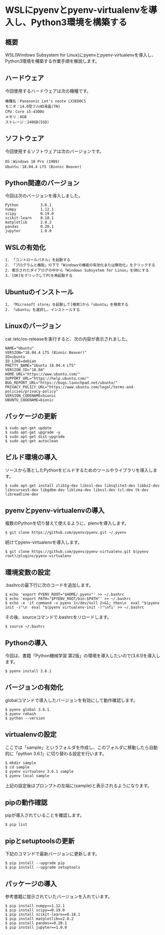 # WSLにpyenvとpyenv-virtualenvを導入し、Python3環境を構築する

## 概要

WSL(Windows Subsystem for Linux)にpyenvとpyenv-virtualenvを導入し、Python3環境を構築する作業手順を解説します。

## ハードウェア

今回使用するハードウェアは次の機種です。

    機種名：Panasonic Let's noote LX3ED0CS
    モニタ：14.0型フルHD液晶(TN)
    CPU：Core i5-4300U
    メモリ：8GB
    ストレージ：240GB(SSD)

## ソフトウェア

今回使用するソフトウェアは次のバージョンです。

    OS：Windows 10 Pro (1909)
    Ubuntu：18.04.4 LTS (Bionic Beaver)

## Python関連のバージョン

今回は次のバージョンを導入しました。

    Python          3.6.1
    numpy           1.12.1
    scipy           0.19.0
    scikit-learn    0.18.1
    matplotlib      2.0.2
    pandas          0.20.1
    jupyter         1.0.0

## WSLの有効化

    1. 「コントロールパネル」を起動する
    2. 「プログラムと機能」の下で「Windowsの機能の有効化または無効化」をクリックする
    2. 表示されたダイアログの中から「Windows Subsystem for Linux」をONにする
    3. [OK]をクリックしてPCを再起動する

## Ubuntuのインストール

    1. 「Microsoft store」を起動して[検索]から「ubuntu」を検索する
    2. 「ubuntu」を選択し、インストールする

## Linuxのバージョン

cat /etc/os-releaseを実行すると、次の内容が表示されました。

    NAME="Ubuntu"
    VERSION="18.04.4 LTS (Bionic Beaver)"
    ID=ubuntu
    ID_LIKE=debian
    PRETTY_NAME="Ubuntu 18.04.4 LTS"
    VERSION_ID="18.04"
    HOME_URL="https://www.ubuntu.com/"
    SUPPORT_URL="https://help.ubuntu.com/"
    BUG_REPORT_URL="https://bugs.launchpad.net/ubuntu/"
    PRIVACY_POLICY_URL="https://www.ubuntu.com/legal/terms-and-policies/privacy-policy"
    VERSION_CODENAME=bionic
    UBUNTU_CODENAME=bionic

## パッケージの更新

    $ sudo apt-get update
    $ sudo apt-get upgrade -y
    $ sudo apt-get dist-upgrade
    $ sudo apt-get autoclean

## ビルド環境の導入

ソースから落としたPythonをビルドするためのツールやライブラリを導入します。

    $ sudo apt-get install zlib1g-dev libssl-dev libsqlite3-dev libbz2-dev libncurses5-dev libgdbm-dev liblzma-dev libssl-dev tcl-dev tk-dev libreadline-dev

## pyenvとpyenv-virtualenvの導入

複数のPythonを切り替えて使えるように、plenvを導入します。

    $ git clone https://github.com/pyenv/pyenv.git ~/.pyenv

続けてpyenv-virtualenvを導入します。

    $ git clone https://github.com/pyenv/pyenv-virtualenv.git $(pyenv root)/plugins/pyenv-virtualenv

## 環境変数の設定

.bashrcの最下行に次のコードを追加します。

    $ echo 'export PYENV_ROOT="$HOME/.pyenv"' >> ~/.bashrc
    $ echo 'export PATH="$PYENV_ROOT/bin:$PATH"' >> ~/.bashrc
    $ echo -e 'if command -v pyenv 1>/dev/null 2>&1; then\n  eval "$(pyenv init -)"\n  eval "$(pyenv virtualenv-init -)"\nfi' >> ~/.bashrc

その後、sourceコマンドで.bashrcをリロードします。

    $ source ~/.bashrc

## Pythonの導入

今回は、書籍「Python機械学習 第2版」の環境を導入したいので[3.6.1]を導入します。

    $ pyenv install 3.6.1

## バージョンの有効化

globalコマンドで導入したバージョンを有効にして動作確認します。

    $ pyenv global 3.6.1
    $ pyenv rehash
    $ python --version

## virtualenvの設定

ここでは「sample」というフォルダを作成し、このフォルダに移動したら自動的に「python 3.6.1」に切り替わる設定を行います。

    $ mkdir sample
    $ cd sample
    $ pyenv virtualenv 3.6.1 sample
    $ pyenv local sample

上記の設定後はプロンプトの左端に(sample)と表示されるようになります。

## pipの動作確認

pipが導入されていることを確認します。

    $ pip list

## pipとsetuptoolsの更新

下記のコマンドで最新バージョンに更新します。

    $ pip install --upgrade pip
    $ pip install --upgrade setuptools

## パッケージの導入

参考書籍に提示されていたバージョンを入れています。

    $ pip install numpy==1.12.1
    $ pip install scipy==0.19.0
    $ pip install scikit-learn==0.18.1
    $ pip install matplotlib==2.0.2
    $ pip install pandas==0.20.1
    $ pip install jupyter==1.0.0
